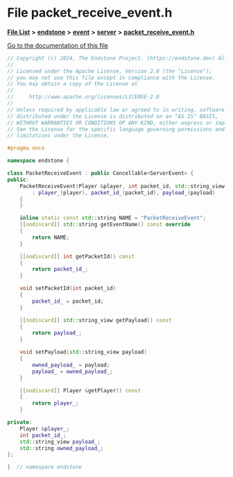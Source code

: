 

# File packet\_receive\_event.h

[**File List**](files.md) **>** [**endstone**](dir_6cf277b678674f97c7a2b6b3b2447b33.md) **>** [**event**](dir_f1d783c0ad83ee143d16e768ebca51c8.md) **>** [**server**](dir_77022909323d5ad872c4820a738a5429.md) **>** [**packet\_receive\_event.h**](packet__receive__event_8h.md)

[Go to the documentation of this file](packet__receive__event_8h.md)


```C++
// Copyright (c) 2024, The Endstone Project. (https://endstone.dev) All Rights Reserved.
//
// Licensed under the Apache License, Version 2.0 (the "License");
// you may not use this file except in compliance with the License.
// You may obtain a copy of the License at
//
//     http://www.apache.org/licenses/LICENSE-2.0
//
// Unless required by applicable law or agreed to in writing, software
// distributed under the License is distributed on an "AS IS" BASIS,
// WITHOUT WARRANTIES OR CONDITIONS OF ANY KIND, either express or implied.
// See the License for the specific language governing permissions and
// limitations under the License.

#pragma once

namespace endstone {

class PacketReceiveEvent : public Cancellable<ServerEvent> {
public:
    PacketReceiveEvent(Player &player, int packet_id, std::string_view payload)
        : player_(player), packet_id_(packet_id), payload_(payload)
    {
    }

    inline static const std::string NAME = "PacketReceiveEvent";
    [[nodiscard]] std::string getEventName() const override
    {
        return NAME;
    }

    [[nodiscard]] int getPacketId() const
    {
        return packet_id_;
    }

    void setPacketId(int packet_id)
    {
        packet_id_ = packet_id;
    }

    [[nodiscard]] std::string_view getPayload() const
    {
        return payload_;
    }

    void setPayload(std::string_view payload)
    {
        owned_payload_ = payload;
        payload_ = owned_payload_;
    }

    [[nodiscard]] Player &getPlayer() const
    {
        return player_;
    }

private:
    Player &player_;
    int packet_id_;
    std::string_view payload_;
    std::string owned_payload_;
};

}  // namespace endstone
```


